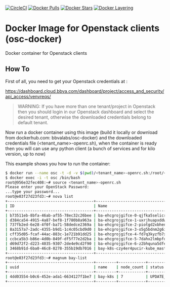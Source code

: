 [![CircleCI](https://circleci.com/gh/BBVA/osc-docker/tree/eurocloud.svg?style=svg)](https://circleci.com/gh/BBVA/osc-docker/tree/eurocloud)
[![Docker Pulls](https://img.shields.io/docker/pulls/bbvalabs/osc-docker.svg)](https://hub.docker.com/r/bbvalabs/osc-docker/)
[![Docker Stars](https://img.shields.io/docker/stars/bbvalabs/osc-docker.svg)](https://hub.docker.com/r/bbvalabs/osc-docker/)
[![Docker Layering](https://images.microbadger.com/badges/image/bbvalabs/osc-docker.svg)](https://microbadger.com/images/bbvalabs/osc-docker)
# Docker Image for Openstack clients (osc-docker)

Docker container for Openstack clients

## How To

First of all, you need to get your Openstack credentials at :

https://dashboard.cloud.bbva.com/dashboard/project/access_and_security/api_access/venvreqs/

> WARNING: If you have more than one tenant/project in Openstack then you should login in our Openstack dashboard and select the desired tenant,
> otherwise the downloaded credentials belong to default tenant.

Now run a docker container using this image (build it locally or download from dockerhub.com: bbvalabs/osc-docker) and the downloaded credentials file (<tenant_name>-openrc.sh), when
the container is ready then you will can use any python client (a bunch of services and for kilo version, up to now)

This example shows you how to run the container:

```sh
$ docker run --name osc -t -d -v $(pwd)/<tenant_name>-openrc.sh:/root/<tenant_name>-openrc.sh bbvalabs/osc-docker
$ docker exec -i -t osc /bin/bash
root@956e32fec408:~# source <tenant_name>-openrc.sh
Please enter your OpenStack Password:
...type your password...
root@e03f27d23fd3:~# nova list
+--------------------------------------+-------------------------------------------------------+--------+------------+-------------+----------------------------------------------+
| ID                                   | Name                                                  | Status | Task State | Power State | Networks                                     |
+--------------------------------------+-------------------------------------------------------+--------+------------+-------------+----------------------------------------------+
| b73511eb-8bfa-46ab-af55-78ec32c26bee | ba-ehcgrojgifce-0-qjfka5selicr-kube_node-w7nvwkmtn6zu | ACTIVE | -          | Running     | Subnet Template 0=10.79.118.33               |
| d384ca54-4915-4a87-bef8-1f780b8a963a | ba-ehcgrojgifce-1-uxrjhuapxddw-kube_node-zytvulipycst | ACTIVE | -          | Running     | Subnet Template 0=10.79.118.30               |
| 737fb2ed-6e28-4f0f-ba71-58dedce2369a | ba-ehcgrojgifce-2-piotgd2xbhen-kube_node-4la473wpcwni | ACTIVE | -          | Running     | Subnet Template 0=10.79.118.34               |
| 8a3157a7-2adc-4355-b9d1-1c4c05cbd9d0 | ba-ehcgrojgifce-3-o5g5bdnm2g6i-kube_node-yrkqhlu5rbsc | ACTIVE | -          | Running     | Subnet Template 0=10.79.118.32               |
| cff35d05-fcaf-44ac-883c-1e721b91dd25 | ba-ehcgrojgifce-4-fd7q3kyzfb7x-kube_node-olnfydbnljrm | ACTIVE | -          | Running     | Subnet Template 0=10.79.118.31               |
| ccbca5b3-b86e-4d0b-849f-df5f77e2d2ba | ba-ehcgrojgifce-5-7dahx2lmbpfd-kube_node-4isvdpkmlzca | ACTIVE | -          | Running     | Subnet Template 0=10.79.118.35               |
| d69d72f2-d223-4035-9307-2de4e9cd2f90 | ba-ehcgrojgifce-6-z2bhquna5dfe-kube_node-rgrkwyabt6qn | ACTIVE | -          | Running     | Subnet Template 0=10.79.118.36               |
| 3468b91d-6ba0-46c8-8278-355b19db7016 | bay-k8s-czy4er4pucir-kube_master-oqhdsyhcopei         | ACTIVE | -          | Running     | Subnet Template 0=10.79.118.29, 185.24.5.220 |
+--------------------------------------+-------------------------------------------------------+--------+------------+-------------+----------------------------------------------+
root@e03f27d23fd3:~# magnum bay-list
+--------------------------------------+---------+------------+-----------------+
| uuid                                 | name    | node_count | status          |
+--------------------------------------+---------+------------+-----------------+
| 4dd03554-b0c6-452e-ada1-6634127f1be7 | bay-k8s | 7          | UPDATE_COMPLETE |
+--------------------------------------+---------+------------+-----------------+
```

